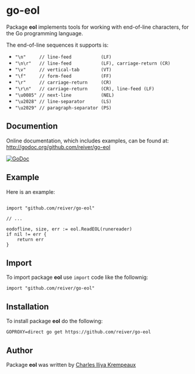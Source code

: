 # go-eol

Package **eol** implements tools for working with end-of-line characters, for the Go programming language.

The end-of-line sequences it supports is:

* `"\n"     // line-feed           (LF)`
* `"\n\r"   // line-feed           (LF), carriage-return (CR)`
* `"\v"     // vertical-tab        (VT)`
* `"\f"     // form-feed           (FF)`
* `"\r"     // carriage-return     (CR)`
* `"\r\n"   // carriage-return     (CR), line-feed (LF)`
* `"\u0085" // next-line           (NEL)`
* `"\u2028" // line-separator      (LS)`
* `"\u2029" // paragraph-separator (PS)`

## Documention

Online documentation, which includes examples, can be found at: http://godoc.org/github.com/reiver/go-eol

[![GoDoc](https://godoc.org/github.com/reiver/go-eol?status.svg)](https://godoc.org/github.com/reiver/go-eol)

## Example

Here is an example:
```golang

import "github.com/reiver/go-eol"

// ...

eodofline, size, err := eol.ReadEOL(runereader)
if nil != err {
	return err
}
```

## Import

To import package **eol** use `import` code like the follownig:
```
import "github.com/reiver/go-eol"
```

## Installation

To install package **eol** do the following:
```
GOPROXY=direct go get https://github.com/reiver/go-eol
```

## Author

Package **eol** was written by [Charles Iliya Krempeaux](http://reiver.link)
